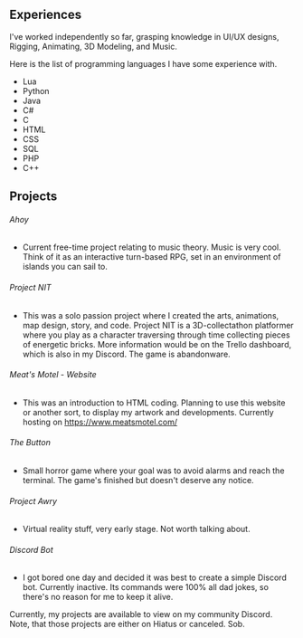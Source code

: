 
## Experiences
I've worked independently so far, grasping knowledge in UI/UX designs, Rigging, Animating, 3D Modeling, and Music.

Here is the list of programming languages I have some experience with.

- Lua
- Python
- Java
- C#
- C
- HTML
- CSS
- SQL
- PHP
- C++

## Projects

###### Ahoy
- Current free-time project relating to music theory. Music is very cool. Think of it as an interactive turn-based RPG, set in an environment of islands you can sail to.

######  Project NIT
- This was a solo passion project where I created the arts, animations, map design, story, and code. Project NIT is a 3D-collectathon platformer where you play as a character traversing through time collecting pieces of energetic bricks. More information would be on the Trello dashboard, which is also in my Discord. The game is abandonware.

######  Meat's Motel - Website
- This was an introduction to HTML coding. Planning to use this website or another sort, to display my artwork and developments. Currently hosting on https://www.meatsmotel.com/

###### The Button
- Small horror game where your goal was to avoid alarms and reach the terminal. The game's finished but doesn't deserve any notice.

######  Project Awry
- Virtual reality stuff, very early stage. Not worth talking about.

######  Discord Bot
- I got bored one day and decided it was best to create a simple Discord bot. Currently inactive. Its commands were 100% all dad jokes, so there's no reason for me to keep it alive.


Currently, my projects are available to view on my community Discord.
Note, that those projects are either on Hiatus or canceled. Sob.
